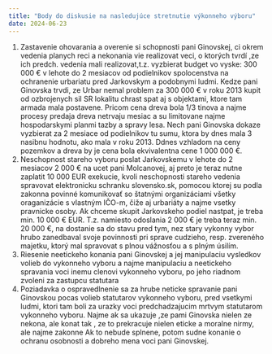 ```yaml
---
title: "Body do diskusie na nasledujúce stretnutie výkonneho výboru"
date: 2024-06-23
---
```

1. Zastavenie ohovarania a overenie si schopnosti pani Ginovskej, ci okrem vedenia planych reci a nekonania vie realizovat veci, o ktorých tvrdí ,ze ich predch. vedenia mali realizovat,t.z. vyzbierat budget vo vyske: 300 000 € v lehote do 2 mesiacov od podielnikov spolocenstva na ochranenie urbariatu pred Jarkovskym a podobnymi ludmi. Kedze pani Ginovska trvdi, ze Urbar nemal problem za 300 000 € v roku 2013 kupit od ozbrojenych sil SR lokalitu chrast spat aj s objektami, ktore tam armada mala postavene. Pricom cena dreva bola 1/3 tinova a najme procesy predaja dreva netrvaju mesiac a su limitovane najme hospodarskymi planmi tazby a spravy lesa. Nech pani Ginovska dokaze vyzbierat za 2 mesiace od podielnikov tu sumu, ktora by dnes mala 3 nasibnu hodnotu, ako mala v roku 2013. Ddnes vzhladom na ceny pozemkov a dreva by je cena bola ekvivalentna cene 1 000 000 €. 
4. Neschopnost stareho vyboru poslat Jarkovskemu v lehote do 2 mesiacov  2 000 € na ucet pani Molcanovej, aj preto je teraz nutne zaplatit 10 000 EUR exekucie, kvoli neschopnosti stareho vedenia spravovat elektronicku schranku slovensko.sk, pomocou ktorej su podla zakonna povinné komunikovať so štatnými organizáciami všetky oraganizácie s vlastným IČO-m, čiže aj urbariáty a najme vsetky pravnicke osoby. Ak chceme skupit Jarkovskeho podiel nastpat, je treba min. 10 000 € EUR. T.z. namiesto odoslania 2 000 € je treba teraz min. 20 000 €, na dostanie sa do stavu pred tym, nez stary vykonny vybor hrubo zanedbaval svoje povinnosti pri sprave cudzieho, resp. zvereného majetku, ktorý mal spravovat s plnou vážnosťou a s plným úsilím.
5. Riesenie neetickeho konania pani Ginovskej a jej manipulaciu vysledkov volieb do vykonneho vyboru a najme manipulaciu a neetickeho spravania voci inemu clenovi vykonneho vyboru, po jeho riadnom zvoleni za zastupcu statutara 
6. Poziadavka o ospravedlnenie sa za hrube neticke spravanie pani Ginovskou pocas volieb statutarov vykonneho vyboru, pred vsetkymi ludmi, ktori tam boli za urazky voci predchadzajucim mrtvym statutarom vykonneho vyboru. Najme ak sa ukazuje ,ze pami Ginovska nielen ze nekona, ale konat tak , ze to prekracuje nielen eticke a moralne nirmy, ale najme zakonne Ak to nebude splnene, potom sudne konanie o ochranu osobnosti a dobreho mena voci pani Ginovskej.
